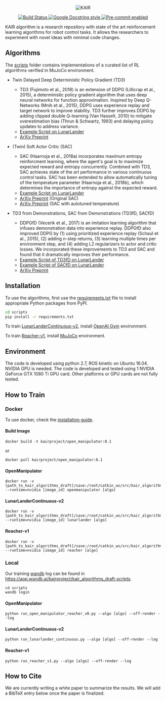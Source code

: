 <p align="center">
  <img src="https://user-images.githubusercontent.com/6107926/54689322-a0503500-4b62-11e9-87f7-aff03dbbb6dd.png" alt="KAIR"/>
</p>


<p align="center">
  <a href="https://travis-ci.org/kairproject/kair_algorithms_draft">
    <img src="https://travis-ci.org/kairproject/kair_algorithms_draft.svg?branch=master" alt="Build Status"/>
  </a>
  <a href="http://google.github.io/styleguide/pyguide.html">
    <img src="https://img.shields.io/badge/docstring-google-blue.svg" alt="Google Docstring style"/>
  </a>
  <a href=".pre-commit-config.yaml">
    <img src="https://img.shields.io/badge/pre--commit-enabled-blue.svg" alt="Pre-commit enabled"/>
  </a>
</p>

KAIR algorithm is a research repository with state of the art reinforcement learning algorithms for robot control tasks. It allows the researchers to experiment with novel ideas with minimal code changes.

## Algorithms

The [scripts](/scripts) folder contains implementations of a curated list of RL algorithms verified in MuJoCo environment.

- Twin Delayed Deep Deterministic Policy Gradient (TD3)
   - TD3 (Fujimoto et al., 2018) is an extension of DDPG (Lillicrap et al., 2015), a deterministic policy gradient algorithm that uses deep neural networks for function approximation. Inspired by Deep Q-Networks (Mnih et al., 2015), DDPG uses experience replay and target network to improve stability. TD3 further improves DDPG by adding clipped double Q-learning (Van Hasselt, 2010) to mitigate overestimation bias (Thrun & Schwartz, 1993) and delaying policy updates to address variance.
   - [Example Script on LunarLander](/scripts/config/agent/lunarlander_continuous_v2/td3.py)
   - [ArXiv Preprint](https://arxiv.org/abs/1802.09477)

- (Twin) Soft Actor Critic (SAC)
   - SAC (Haarnoja et al., 2018a) incorporates maximum entropy reinforcment learning, where the agent's goal is to maximize expected reward and entropy concurrently. Combined with TD3, SAC achieves state of the art performance in various continuous control tasks. SAC has been extended to allow automatically tuning of the temperature parameter (Haarnoja et al., 2018b), which determines the importance of entropy against the expected reward.
   - [Example Script on LunarLander](/scripts/config/agent/lunarlander_continuous_v2/sac.py)
   - [ArXiv Preprint](https://arxiv.org/abs/1801.01290) (Original SAC)
   - [ArXiv Preprint](https://arxiv.org/abs/1812.05905) (SAC with autotuned temperature)

 - TD3 from Demonstrations, SAC from Demonstrations (TD3fD, SACfD)
   - DDPGfD (Vecerik et al., 2017) is an imitation learning algorithm that infuses demonstration data into experience replay. DDPGfD also improved DDPG by (1) using prioritized experience replay (Schaul et al., 2015), (2) adding n-step returns, (3) learning multiple times per environment step, and (4) adding L2 regularizers to actor and critic losses. We incorporated these improvements to TD3 and SAC and found that it dramatically improves their performance.
   - [Example Script of TD3fD on LunarLander](/scripts/config/agent/lunarlander_continuous_v2/td3fd.py)
   - [Example Script of SACfD on LunarLander](/scripts/config/agent/lunarlander_continuous_v2/sacfd.py)
   - [ArXiv Preprint](https://arxiv.org/abs/1707.08817)

## Installation

To use the algorithms, first use the [requirements.txt](/scripts/requirements.txt) file to install appropriate Python packages from PyPI.

```bash
cd scripts
pip install -r requirements.txt
```

To train [LunarLanderContinuous-v2](https://gym.openai.com/envs/LunarLanderContinuous-v2/), install [OpenAI Gym](https://github.com/openai/gym) environment.

To train [Reacher-v1](https://gym.openai.com/evaluations/eval_6kY02G5DSpekMBmAeRLVyA/), install [MuJoCo](https://github.com/kairproject/kair_algorithms_draft/wiki/MuJoCo-Setup) environment.

## Environment
The code is developed using python 2.7, ROS kinetic on Ubuntu 16.04. NVIDIA GPU is needed. The code is developed and tested using 1 NVIDIA GeForce GTX 1080 Ti GPU card. Other platforms or GPU cards are not fully tested.

## How to Train
### Docker

To use docker, check the [installation guide](https://github.com/kairproject/kair_algorithms_draft/wiki/Docker).

#### Build Image

```
docker build -t kairproject/open_manipulator:0.1
```
or 
```
docker pull kairproject/open_manipulator:0.1
```

#### OpenManipulator

```
docker run -v [path_to_kair_algorithms_draft]/save:/root/catkin_ws/src/kair_algorithms_draft/scripts/save --runtime=nvidia [image_id] openmanipulator [algo]
```

#### LunarLanderContinuous-v2

```
docker run -v [path_to_kair_algorithms_draft]/save:/root/catkin_ws/src/kair_algorithms_draft/scripts/save --runtime=nvidia [image_id] lunarlander [algo]
```

#### Reacher-v1

```
docker run -v [path_to_kair_algorithms_draft]/save:/root/catkin_ws/src/kair_algorithms_draft/scripts/save --runtime=nvidia [image_id] reacher [algo]
```

### Local
Our training [wandb](https://www.wandb.com/) log can be found in https://app.wandb.ai/kairproject/kair_algorithms_draft-scripts.

```
cd scripts
wandb login
```

#### OpenManipulator

```
python run_open_manipulator_reacher_v0.py --algo [algo] --off-render --log
```

#### LunarLanderContinuous-v2

```
python run_lunarlander_continuous.py --algo [algo] --off-render --log
```

#### Reacher-v1

```
python run_reacher_v1.py --algo [algo] --off-render --log
```

## How to Cite

We are currently writing a white paper to summarize the results. We will add a BibTeX entry below once the paper is finalized.
